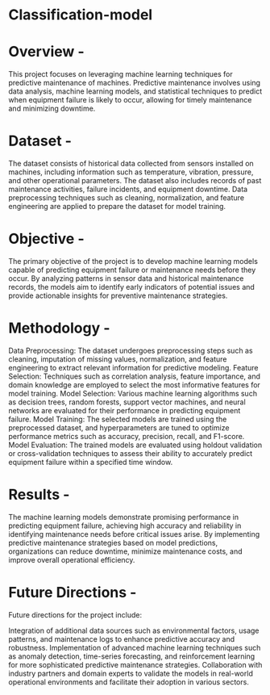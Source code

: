 # Classification-model
# Overview - 

This project focuses on leveraging machine learning techniques for predictive maintenance of machines. Predictive maintenance involves using data analysis, machine learning models, and statistical techniques to predict when equipment failure is likely to occur, allowing for timely maintenance and minimizing downtime.

# Dataset - 

The dataset consists of historical data collected from sensors installed on machines, including information such as temperature, vibration, pressure, and other operational parameters. The dataset also includes records of past maintenance activities, failure incidents, and equipment downtime. Data preprocessing techniques such as cleaning, normalization, and feature engineering are applied to prepare the dataset for model training.

# Objective -

The primary objective of the project is to develop machine learning models capable of predicting equipment failure or maintenance needs before they occur. By analyzing patterns in sensor data and historical maintenance records, the models aim to identify early indicators of potential issues and provide actionable insights for preventive maintenance strategies.

# Methodology - 

Data Preprocessing: The dataset undergoes preprocessing steps such as cleaning, imputation of missing values, normalization, and feature engineering to extract relevant information for predictive modeling.
Feature Selection: Techniques such as correlation analysis, feature importance, and domain knowledge are employed to select the most informative features for model training.
Model Selection: Various machine learning algorithms such as decision trees, random forests, support vector machines, and neural networks are evaluated for their performance in predicting equipment failure.
Model Training: The selected models are trained using the preprocessed dataset, and hyperparameters are tuned to optimize performance metrics such as accuracy, precision, recall, and F1-score.
Model Evaluation: The trained models are evaluated using holdout validation or cross-validation techniques to assess their ability to accurately predict equipment failure within a specified time window.

# Results -

The machine learning models demonstrate promising performance in predicting equipment failure, achieving high accuracy and reliability in identifying maintenance needs before critical issues arise. By implementing predictive maintenance strategies based on model predictions, organizations can reduce downtime, minimize maintenance costs, and improve overall operational efficiency.

# Future Directions -

Future directions for the project include:

Integration of additional data sources such as environmental factors, usage patterns, and maintenance logs to enhance predictive accuracy and robustness.
Implementation of advanced machine learning techniques such as anomaly detection, time-series forecasting, and reinforcement learning for more sophisticated predictive maintenance strategies.
Collaboration with industry partners and domain experts to validate the models in real-world operational environments and facilitate their adoption in various sectors.
